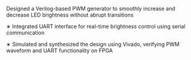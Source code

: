 Designed a Verilog-based PWM generator to smoothly increase and decrease LED brightness without abrupt
transitions

∗ Integrated UART interface for real-time brightness control using serial communication

∗ Simulated and synthesized the design using Vivado, verifying PWM waveform and UART functionality on FPGA

